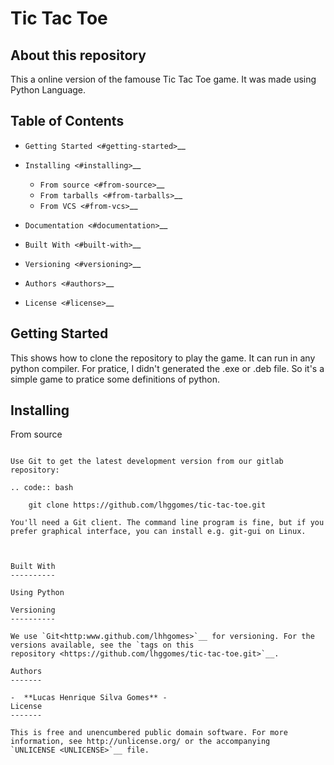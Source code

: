 Tic Tac Toe
========================================

About this repository
-----------------
This a online  version of the famouse Tic Tac Toe game. 
It was made using Python Language. 


Table of Contents
-----------------

-  `Getting Started <#getting-started>`__
-  `Installing <#installing>`__

   -  `From source <#from-source>`__
   -  `From tarballs <#from-tarballs>`__
   -  `From VCS <#from-vcs>`__

-  `Documentation <#documentation>`__
-  `Built With <#built-with>`__
-  `Versioning <#versioning>`__
-  `Authors <#authors>`__
-  `License <#license>`__

Getting Started
---------------
This shows how to clone the repository to play the game. It can run in any python compiler. For pratice, I didn't generated the .exe or .deb file. 
So it's a simple game to pratice some definitions of python. 

Installing
----------

From source
~~~~~~~~~~~

Use Git to get the latest development version from our gitlab
repository:

.. code:: bash

    git clone https://github.com/lhggomes/tic-tac-toe.git

You'll need a Git client. The command line program is fine, but if you
prefer graphical interface, you can install e.g. git-gui on Linux.



Built With
----------

Using Python

Versioning
----------

We use `Git<http:www.github.com/lhhgomes>`__ for versioning. For the
versions available, see the `tags on this
repository <https://github.com/lhggomes/tic-tac-toe.git>`__.

Authors
-------

-  **Lucas Henrique Silva Gomes** -
License
-------

This is free and unencumbered public domain software. For more
information, see http://unlicense.org/ or the accompanying
`UNLICENSE <UNLICENSE>`__ file.
